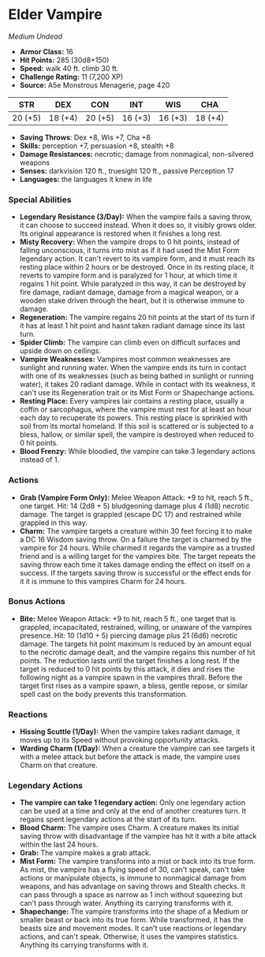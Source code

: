 # Elder Vampire

*Medium* *Undead*

- **Armor Class:** 16
- **Hit Points:** 285 (30d8+150)
- **Speed:** walk 40 ft. climb 30 ft.
- **Challenge Rating:** 11 (7,200 XP)
- **Source:** A5e Monstrous Menagerie, page 420

| STR | DEX | CON | INT | WIS | CHA |
| --- | --- | --- | --- | --- | --- |
| 20 (+5) | 18 (+4) | 20 (+5) | 16 (+3) | 16 (+3) | 18 (+4) |

- **Saving Throws**: Dex +8, Wis +7, Cha +8
- **Skills:** perception +7, persuasion +8, stealth +8
- **Damage Resistances:** necrotic; damage from nonmagical, non-silvered weapons
- **Senses:** darkvision 120 ft., truesight 120 ft., passive Perception 17
- **Languages:** the languages it knew in life

### Special Abilities

- **Legendary Resistance (3/Day):** When the vampire fails a saving throw, it can choose to succeed instead. When it does so, it visibly grows older. Its original appearance is restored when it finishes a long rest.
- **Misty Recovery:** When the vampire drops to 0 hit points, instead of falling unconscious, it turns into mist as if it had used the Mist Form legendary action. It can't revert to its vampire form, and it must reach its resting place within 2 hours or be destroyed. Once in its resting place, it reverts to vampire form and is paralyzed for 1 hour, at which time it regains 1 hit point. While paralyzed in this way, it can be destroyed by fire damage, radiant damage, damage from a magical weapon, or a wooden stake driven through the heart, but it is otherwise immune to damage.
- **Regeneration:** The vampire regains 20 hit points at the start of its turn if it has at least 1 hit point and hasnt taken radiant damage since its last turn.
- **Spider Climb:** The vampire can climb even on difficult surfaces and upside down on ceilings.
- **Vampire Weaknesses:** Vampires most common weaknesses are sunlight and running water. When the vampire ends its turn in contact with one of its weaknesses (such as being bathed in sunlight or running water), it takes 20 radiant damage. While in contact with its weakness, it can't use its Regeneration trait or its Mist Form or Shapechange actions.
- **Resting Place:** Every vampires lair contains a resting place, usually a coffin or sarcophagus, where the vampire must rest for at least an hour each day to recuperate its powers. This resting place is sprinkled with soil from its mortal homeland. If this soil is scattered or is subjected to a bless, hallow, or similar spell, the vampire is destroyed when reduced to 0 hit points.
- **Blood Frenzy:** While bloodied, the vampire can take 3 legendary actions instead of 1.

### Actions

- **Grab (Vampire Form Only):** Melee Weapon Attack: +9 to hit, reach 5 ft., one target. Hit: 14 (2d8 + 5) bludgeoning damage plus 4 (1d8) necrotic damage. The target is grappled (escape DC 17) and restrained while grappled in this way.
- **Charm:** The vampire targets a creature within 30 feet  forcing it to make a DC 16 Wisdom saving throw. On a failure  the target is charmed by the vampire for 24 hours. While charmed it regards the vampire as a trusted friend and is a willing target for the vampires bite. The target repeats the saving throw each time it takes damage  ending the effect on itself on a success. If the targets saving throw is successful or the effect ends for it  it is immune to this vampires Charm for 24 hours.

### Bonus Actions

- **Bite:** Melee Weapon Attack: +9 to hit, reach 5 ft., one target that is grappled, incapacitated, restrained, willing, or unaware of the vampires presence. Hit: 10 (1d10 + 5) piercing damage plus 21 (6d6) necrotic damage. The targets hit point maximum is reduced by an amount equal to the necrotic damage dealt, and the vampire regains this number of hit points. The reduction lasts until the target finishes a long rest. If the target is reduced to 0 hit points by this attack, it dies and rises the following night as a vampire spawn in the vampires thrall. Before the target first rises as a vampire spawn, a bless, gentle repose, or similar spell cast on the body prevents this transformation.

### Reactions

- **Hissing Scuttle (1/Day):** When the vampire takes radiant damage, it moves up to its Speed without provoking opportunity attacks.
- **Warding Charm (1/Day):** When a creature the vampire can see targets it with a melee attack but before the attack is made, the vampire uses Charm on that creature.



### Legendary Actions

- **The vampire can take 1 legendary action:** Only one legendary action can be used at a time and only at the end of another creatures turn. It regains spent legendary actions at the start of its turn.
- **Blood Charm:** The vampire uses Charm. A creature makes its initial saving throw with disadvantage if the vampire has hit it with a bite attack within the last 24 hours.
- **Grab:** The vampire makes a grab attack.
- **Mist Form:** The vampire transforms into a mist or back into its true form. As mist, the vampire has a flying speed of 30, can't speak, can't take actions or manipulate objects, is immune to nonmagical damage from weapons, and has advantage on saving throws and Stealth checks. It can pass through a space as narrow as 1 inch without squeezing but can't pass through water. Anything its carrying transforms with it.
- **Shapechange:** The vampire transforms into the shape of a Medium or smaller beast or back into its true form. While transformed, it has the beasts size and movement modes. It can't use reactions or legendary actions, and can't speak. Otherwise, it uses the vampires statistics. Anything its carrying transforms with it.
